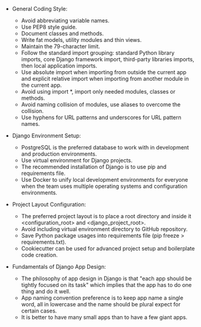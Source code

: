 * General Coding Style:
	* Avoid abbreviating variable names.
	* Use PEP8 style guide.
	* Document classes and methods.
	* Write fat models, utility modules and thin views.
	* Maintain the 79-character limit.
	* Follow the standard import grouping: standard Python library imports, core Django framework import, third-party libraries imports, then local application imports.
	* Use absolute import when importing from outside the current app and explicit relative import when importing from another module in the current app.
	* Avoid using import *, import only needed modules, classes or methods.
    * Avoid naming collision of modules, use aliases to overcome the collision.
    * Use hyphens for URL patterns and underscores for URL pattern names.

* Django Environment Setup:
   * PostgreSQL is the preferred database to work with in development and production environments.
   * Use virtual environment for Django projects.
   * The recommended installation of Django is to use pip and requirements file.
   * Use Docker to unify local development environments for everyone when the team uses multiple operating systems and configuration environments. 

* Project Layout Configuration:
   * The preferred project layout is to place a root directory and inside it <configuration_root> and <django_project_root>.
   * Avoid including virtual environment directory to GitHub repository.
   * Save Python package usages into requirements file (pip freeze > requirements.txt).
   * Cookiecutter can be used for advanced project setup and boilerplate code creation.

* Fundamentals of Django App Design:
   * The philosophy of app design in Django is that "each app should be tightly focused on its task" which implies that the app has to do one thing and do it well.
   * App naming convention preference is to keep app name a single word, all in lowercase and the name should be plural expect for certain cases.
   * It is better to have many small apps than to have a few giant apps.